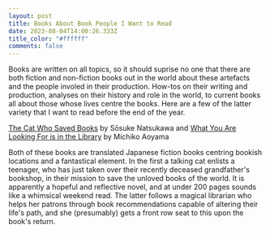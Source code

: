 ```yaml
---
layout: post
title: Books About Book People I Want to Read
date: 2023-08-04T14:00:26.333Z
title_color: "#ffffff"
comments: false
---
```

Books are written on all topics, so it should suprise no one that there are both fiction and non-fiction books out in the world about these artefacts and the people involed in their production. How-tos on their writing and production, analyses on their history and role in the world, to current books all about those whose lives centre the books. Here are a few of the latter variety that I want to read before the end of the year. 

[T﻿he Cat Who Saved Books](https://app.thestorygraph.com/books/19a53404-887d-4bde-b209-60fb17679d2c) by Sōsuke Natsukawa and [What You Are Looking For is in the Library](https://app.thestorygraph.com/books/2409ddb7-9114-42fd-86c4-39996c61befc) by Michiko Aoyama

B﻿oth of these books are translated Japanese fiction books centring bookish locations and a fantastical element. In the first a talking cat enlists a teenager, who has just taken over their recently deceased grandfather's bookshop, in their mission to save the unloved books of the world. It is apparently a hopeful and reflective novel, and at under 200 pages sounds like a whimsical weekend read. The latter follows a magical librarian who helps her patrons through book recommendations capable of altering their life's path, and she (presumably) gets a front row seat to this upon the book's return.